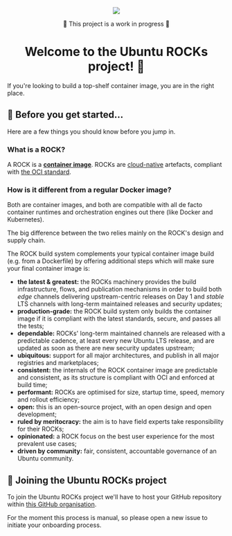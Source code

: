     
<div align="center">
 <img align="center" src="https://github.com/ubuntu-rocks/.github/blob/main/profile/assets/logo.gif?raw=true">
 
 :construction: This project is a work in progress :construction:

 # Welcome to the Ubuntu ROCKs project! 👋 
</div>

If you're looking to build a top-shelf container image, you are in the right place.

## 🍿 Before you get started...

Here are a few things you should know before you jump in.

### What is a ROCK?

A ROCK is a **[container image](https://ubuntu.com/containers/what-are-containers)**. ROCKs are [cloud-native](https://github.com/cncf/toc/blob/main/DEFINITION.md) artefacts, compliant with [the OCI standard](https://github.com/opencontainers/image-spec/).

### How is it different from a regular Docker image?

Both are container images, and both are compatible with all de facto container runtimes and orchestration engines out there (like Docker and Kubernetes).

The big difference between the two relies mainly on the ROCK's design and supply chain.

The ROCK build system complements your typical container image build (e.g. from a Dockerfile) by offering additional steps which will make sure your final container image is:

 - **the latest & greatest:** the ROCKs machinery provides the build infrastructure, flows, and publication mechanisms in order to build both _edge_ channels delivering upstream-centric releases on Day 1 and _stable_ LTS channels with long-term maintained releases and security updates;
 - **production-grade:** the ROCK build system only builds the container image if it is compliant with the latest standards, secure, and passes all the tests;
 - **dependable:** ROCKs' long-term maintained channels are released with a predictable cadence, at least every new Ubuntu LTS release, and are updated as soon as there are new security updates upstream;
 - **ubiquitous:** support for all major architectures, and publish in all major registries and marketplaces;
 - **consistent:** the internals of the ROCK container image are predictable and consistent, as its structure is compliant with OCI and enforced at build time;
 - **performant:** ROCKs are optimised for size, startup time, speed, memory and rollout efficiency;
 - **open:** this is an open-source project, with an open design and open development;
 - **ruled by meritocracy:** the aim is to have field experts take responsibility for their ROCKs;
 - **opinionated:** a ROCK focus on the best user experience for the most prevalent use cases;
 - **driven by community:** fair, consistent, accountable governance of an Ubuntu community.


## 🌈 Joining the Ubuntu ROCKs project

To join the Ubuntu ROCKs project we'll have to host your GitHub repository within [this GitHub organisation](https://github.com/ubuntu-rocks).

For the moment this process is manual, so please open a new issue to initiate your onboarding process.

<!-- ### Creating my first ROCK

Once your onboarding process is finalized, you'll find your application repository `<app>` hosted at `https://github.com/ubuntu-rocks/<app>`. Now, to containerize your application into a ROCK, you just need to follow these steps:

 1. add a `rockcraft.yaml` ([template here](../rockcraft.yaml.template)) to your project's root (in the same path as the Dockerfile), 
 2. once you're code is ready to be built into a ROCK, create a Git branch in your repo, with the following name: `channels/<imageName:tag>`
     - Example: if I am publishing an Ubuntu 20.04 NGINXv1.18 ROCK into Docker Hub, then `<imageName:tag> = ubuntu/nginx:1.18-20.04`
 3. wait. The Ubuntu ROCKs project will automatically pick up your branch, build your ROCK and let you know once the process is over

And that's it! You can then pull and use your ROCK as any other container image.


## 👩‍💻 Useful resources

Coming soon: CODE_OF_CONDUCT.md, CONTRIBUTING.md, SECURITY.md, SUPPORT.md	
 -->
